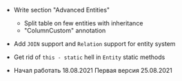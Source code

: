 * Write section "Advanced Entities"
    * Split table on few entities with inheritance
    * "ColumnCustom" annotation

* Add `JOIN` support and `Relation` support for entity system

* Get rid of `this - static` hell in `Entity` static methods

* Начал работать 18.08.2021 Первая версия 25.08.2021